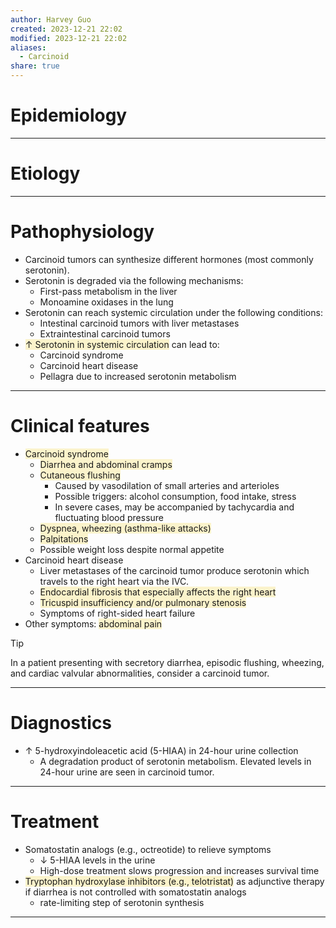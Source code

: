 ```yaml
---
author: Harvey Guo
created: 2023-12-21 22:02
modified: 2023-12-21 22:02
aliases:
  - Carcinoid
share: true
---
```

# Epidemiology


---
# Etiology


---
# Pathophysiology
- Carcinoid tumors can synthesize different hormones (most commonly serotonin).
- Serotonin is degraded via the following mechanisms:
	- First-pass metabolism in the liver
	- Monoamine oxidases in the lung
- Serotonin can reach systemic circulation under the following conditions:
	- Intestinal carcinoid tumors with liver metastases 
	- Extraintestinal carcinoid tumors 
- <span style="background:rgba(240, 200, 0, 0.2)">↑ Serotonin in systemic circulation</span> can lead to:
	- Carcinoid syndrome
	- Carcinoid heart disease
	- Pellagra due to increased serotonin metabolism

---
# Clinical features
- <span style="background:rgba(240, 200, 0, 0.2)">Carcinoid syndrome</span>
	- <span style="background:rgba(240, 200, 0, 0.2)">Diarrhea and abdominal cramps</span>
	- <span style="background:rgba(240, 200, 0, 0.2)">Cutaneous flushing </span>
		- Caused by vasodilation of small arteries and arterioles
		- Possible triggers: alcohol consumption, food intake, stress
		- In severe cases, may be accompanied by tachycardia and fluctuating blood pressure
	- <span style="background:rgba(240, 200, 0, 0.2)">Dyspnea, wheezing (asthma-like attacks)</span>
	- <span style="background:rgba(240, 200, 0, 0.2)">Palpitations</span>
	- Possible weight loss despite normal appetite
- Carcinoid heart disease
	- Liver metastases of the carcinoid tumor produce serotonin which travels to the right heart via the IVC.
	- <span style="background:rgba(240, 200, 0, 0.2)">Endocardial fibrosis that especially affects the right heart </span>
	- <span style="background:rgba(240, 200, 0, 0.2)">Tricuspid insufficiency and/or pulmonary stenosis</span>
	- Symptoms of right-sided heart failure
- Other symptoms: <span style="background:rgba(240, 200, 0, 0.2)">abdominal pain</span>

>[!tip] 
>In a patient presenting with secretory diarrhea, episodic flushing, wheezing, and cardiac valvular abnormalities, consider a carcinoid tumor.

---
# Diagnostics
- ↑ 5-hydroxyindoleacetic acid (5-HIAA) in 24-hour urine collection
	- A degradation product of serotonin metabolism. Elevated levels in 24-hour urine are seen in carcinoid tumor.

---
# Treatment
- Somatostatin analogs (e.g., octreotide) to relieve symptoms
	- ↓ 5-HIAA levels in the urine
	- High-dose treatment slows progression and increases survival time
- <span style="background:rgba(240, 200, 0, 0.2)">Tryptophan hydroxylase inhibitors (e.g., telotristat)</span> as adjunctive therapy if diarrhea is not controlled with somatostatin analogs
	- rate-limiting step of serotonin synthesis

---
